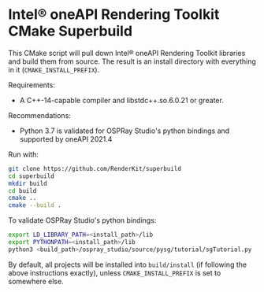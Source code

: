 # Intel® oneAPI Rendering Toolkit CMake Superbuild

This CMake script will pull down Intel® oneAPI Rendering Toolkit libraries and
build them from source. The result is an install directory with everything in
it (`CMAKE_INSTALL_PREFIX`).

Requirements:
 - A C++-14-capable compiler and libstdc++.so.6.0.21 or greater.

Recommendations:
 - Python 3.7 is validated for OSPRay Studio's python bindings and supported by oneAPI 2021.4

Run with:

```bash
git clone https://github.com/RenderKit/superbuild
cd superbuild
mkdir build
cd build
cmake ..
cmake --build .
```

To validate OSPRay Studio's python bindings:

```bash
export LD_LIBRARY_PATH=<install_path>/lib
export PYTHONPATH=<install_path>/lib
python3 <build_path>/ospray_studio/source/pysg/tutorial/sgTutorial.py
```

By default, all projects will be installed into `build/install` (if following
the above instructions exactly), unless `CMAKE_INSTALL_PREFIX` is set to
somewhere else.
